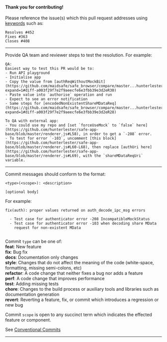 #### Thank you for contributing!

Please reference the issue(s) which this pull request addresses using [keywords](https://help.github.com/articles/closing-issues-using-keywords/) such as:
```
Resolves #452
Fixes #363
Closes #408
```
---

Provide QA team and reviewer steps to test the resolution.
For example:
```
QA:
Easiest way to test this PR would be to:
- Run API playground
- Initialise app
- Copy the value from [authReqWithoutMockBit](https://github.com/maidsafe/safe_browser/compare/master...hunterlester:454?expand=1#diff-a003f29f7e2f9aeecfe6e3fbb39e3d2eR30)
- Paste value into `authorise` operation and run
- Expect to see an error notification
- Same steps for [encodedNonExistentShareMDataReq](https://github.com/maidsafe/safe_browser/compare/master...hunterlester:454?expand=1#diff-a003f29f7e2f9aeecfe6e3fbb39e3d2eR28)

To QA with external app:
- You could use my repo and [set `forceUseMock` to `false` here](https://github.com/hunterlester/safe-app-base/blob/master/renderer.js#L58), in order to get a `-208` error.
- To test for error `-103`, uncomment [this block](https://github.com/hunterlester/safe-app-base/blob/master/renderer.js#L60-L68), then replace [authUri here](https://github.com/hunterlester/safe-app-base/blob/master/renderer.js#L69), with the `shareMDataReqUri` variable.
```

---
Commit messages should conform to the format:
```
<type>(<scope>): <description>

[optional body]

```
For example:
```
fix(auth): proper values returned on auth_decode_ipc_msg errors

  - Test case for authenticator error -208 IncompatibleMockStatus
  - Test case for authenticator error -103 when decoding share MData
    request for non-existent MData
 
```

Commit `type` can be one of:  
**feat**: New feature  
**fix**: Bug fix  
**docs**: Documentation only changes  
**style**: Changes that do not affect the meaning of the code (white-space, formatting, missing semi-colons, etc)  
**refactor**: A code change that neither fixes a bug nor adds a feature  
**perf**: A code change that improves performance  
**test**: Adding missing tests  
**chore**: Changes to the build process or auxiliary tools and libraries such as documentation generation  
**revert**: Reverting a feature, fix, or commit which introduces a regression or new bug  

Commit `scope` is open to any succinct term which indicates the effected feature or component.

See [Conventional Commits](https://www.conventionalcommits.org/en/v1.0.0-beta.2/)

---

